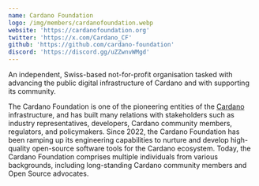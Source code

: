 ```yaml
---
name: Cardano Foundation
logo: /img/members/cardanofoundation.webp
website: 'https://cardanofoundation.org'
twitter: 'https://x.com/Cardano_CF'
github: 'https://github.com/cardano-foundation'
discord: 'https://discord.gg/uZZwnvWMgd'
---
```


An independent, Swiss-based not-for-profit organisation tasked with advancing the public digital infrastructure of Cardano and with supporting its community.

The Cardano Foundation is one of the pioneering entities of the [Cardano](https://cardano.org) infrastructure, and has built many relations with stakeholders such as industry representatives, developers, Cardano community members, regulators, and policymakers. Since 2022, the Cardano Foundation has been ramping up its engineering capabilities to nurture and develop high-quality open-source software tools for the Cardano ecosystem. Today, the Cardano Foundation comprises multiple individuals from various backgrounds, including long-standing Cardano community members and Open Source advocates.
